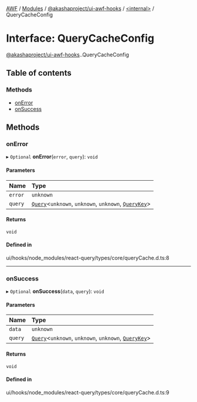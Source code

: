 [AWF](../README.md) / [Modules](../modules.md) / [@akashaproject/ui-awf-hooks](../modules/akashaproject_ui_awf_hooks.md) / [<internal\>](../modules/akashaproject_ui_awf_hooks._internal_.md) / QueryCacheConfig

# Interface: QueryCacheConfig

[@akashaproject/ui-awf-hooks](../modules/akashaproject_ui_awf_hooks.md).[<internal>](../modules/akashaproject_ui_awf_hooks._internal_.md).QueryCacheConfig

## Table of contents

### Methods

- [onError](akashaproject_ui_awf_hooks._internal_.QueryCacheConfig.md#onerror)
- [onSuccess](akashaproject_ui_awf_hooks._internal_.QueryCacheConfig.md#onsuccess)

## Methods

### onError

▸ `Optional` **onError**(`error`, `query`): `void`

#### Parameters

| Name | Type |
| :------ | :------ |
| `error` | `unknown` |
| `query` | [`Query`](../classes/akashaproject_ui_awf_hooks._internal_.Query.md)<`unknown`, `unknown`, `unknown`, [`QueryKey`](../modules/akashaproject_ui_awf_hooks._internal_.md#querykey)\> |

#### Returns

`void`

#### Defined in

ui/hooks/node_modules/react-query/types/core/queryCache.d.ts:8

___

### onSuccess

▸ `Optional` **onSuccess**(`data`, `query`): `void`

#### Parameters

| Name | Type |
| :------ | :------ |
| `data` | `unknown` |
| `query` | [`Query`](../classes/akashaproject_ui_awf_hooks._internal_.Query.md)<`unknown`, `unknown`, `unknown`, [`QueryKey`](../modules/akashaproject_ui_awf_hooks._internal_.md#querykey)\> |

#### Returns

`void`

#### Defined in

ui/hooks/node_modules/react-query/types/core/queryCache.d.ts:9
